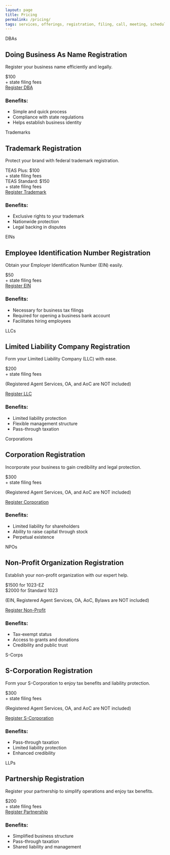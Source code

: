 ```yaml
---
layout: page
title: Pricing
permalink: /pricing/
tags: services, offerings, registration, filing, call, meeting, schedule, message, registration, business, llc, sole-proprietorship, partnership, corporation
---
```



<link rel="stylesheet" href="{{ '/assets/css/pricing.css' | relative_url }}">

<div class="pricing-container">
    <div class="pricing-card">
        <div class="card-abbreviation">DBAs</div>
        <h2>Doing Business As Name Registration</h2>
        <p>Register your business name efficiently and legally.</p>
        <div class="price">$100</div>
        <div class="disclaimer">+ state filing fees</div>
        <a href="https://www.businessinitiative.org/services/dba-registration/" class="cta-button">Register DBA</a>
        <h3>Benefits:</h3>
        <ul>
            <li>Simple and quick process</li>
            <li>Compliance with state regulations</li>
            <li>Helps establish business identity</li>
        </ul>
    </div>
    <div class="pricing-card">
        <div class="card-abbreviation">Trademarks</div>
        <h2>Trademark Registration</h2>
        <p>Protect your brand with federal trademark registration.</p>
        <div class="price">TEAS Plus: $100</div>
        <div class="disclaimer">+ state filing fees</div>
        <div class="price">TEAS Standard: $150</div>
        <div class="disclaimer">+ state filing fees</div>
        <a href="https://www.businessinitiative.org/services/trademark-registration/" class="cta-button">Register Trademark</a>
        <h3>Benefits:</h3>
        <ul>
            <li>Exclusive rights to your trademark</li>
            <li>Nationwide protection</li>
            <li>Legal backing in disputes</li>
        </ul>
    </div>
    <div class="pricing-card">
        <div class="card-abbreviation">EINs</div>
        <h2>Employee Identification Number Registration</h2>
        <p>Obtain your Employer Identification Number (EIN) easily.</p>
        <div class="price">$50</div>
        <div class="disclaimer">+ state filing fees</div>
        <a href="https://www.businessinitiative.org/services/ein-registration/" class="cta-button">Register EIN</a>
        <h3>Benefits:</h3>
        <ul>
            <li>Necessary for business tax filings</li>
            <li>Required for opening a business bank account</li>
            <li>Facilitates hiring employees</li>
        </ul>
    </div>
    <div class="pricing-card">
        <div class="card-abbreviation">LLCs</div>
        <h2>Limited Liability Company Registration</h2>
        <p>Form your Limited Liability Company (LLC) with ease.</p>
        <div class="price">$200</div>
        <div class="disclaimer">+ state filing fees</div>
        <p class="note">(Registered Agent Services, OA, and AoC are NOT included)</p>
        <a href="https://www.businessinitiative.org/services/llc-registration/" class="cta-button">Register LLC</a>
        <h3>Benefits:</h3>
        <ul>
            <li>Limited liability protection</li>
            <li>Flexible management structure</li>
            <li>Pass-through taxation</li>
        </ul>
    </div>
    <div class="pricing-card">
        <div class="card-abbreviation">Corporations</div>
        <h2>Corporation Registration</h2>
        <p>Incorporate your business to gain credibility and legal protection.</p>
        <div class="price">$300</div>
        <div class="disclaimer">+ state filing fees</div>
        <p class="note">(Registered Agent Services, OA, and AoC are NOT included)</p>
        <a href="https://www.businessinitiative.org/services/corporation-registration/" class="cta-button">Register Corporation</a>
        <h3>Benefits:</h3>
        <ul>
            <li>Limited liability for shareholders</li>
            <li>Ability to raise capital through stock</li>
            <li>Perpetual existence</li>
        </ul>
    </div>
    <div class="pricing-card">
        <div class="card-abbreviation">NPOs</div>
        <h2>Non-Profit Organization Registration</h2>
        <p>Establish your non-profit organization with our expert help.</p>
        <div class="price">$1500 for 1023-EZ</div>
        <div class="disclaimer">$2000 for Standard 1023</div>
        <p class="note">(EIN, Registered Agent Services, OA, AoC, Bylaws are NOT included)</p>
        <a href="https://www.businessinitiative.org/services/non-profit-registration/" class="cta-button">Register Non-Profit</a>
        <h3>Benefits:</h3>
        <ul>
            <li>Tax-exempt status</li>
            <li>Access to grants and donations</li>
            <li>Credibility and public trust</li>
        </ul>
    </div>
    <div class="pricing-card">
        <div class="card-abbreviation">S-Corps</div>
        <h2>S-Corporation Registration</h2>
        <p>Form your S-Corporation to enjoy tax benefits and liability protection.</p>
        <div class="price">$300</div>
        <div class="disclaimer">+ state filing fees</div>
        <p class="note">(Registered Agent Services, OA, and AoC are NOT included)</p>
        <a href="https://www.businessinitiative.org/services/s-corporation-registration/" class="cta-button">Register S-Corporation</a>
        <h3>Benefits:</h3>
        <ul>
            <li>Pass-through taxation</li>
            <li>Limited liability protection</li>
            <li>Enhanced credibility</li>
        </ul>
    </div>
    <div class="pricing-card">
        <div class="card-abbreviation">LLPs</div>
        <h2>Partnership Registration</h2>
        <p>Register your partnership to simplify operations and enjoy tax benefits.</p>
        <div class="price">$200</div>
        <div class="disclaimer">+ state filing fees</div>
        <a href="https://www.businessinitiative.org/services/partnership-registration/" class="cta-button">Register Partnership</a>
        <h3>Benefits:</h3>
        <ul>
            <li>Simplified business structure</li>
            <li>Pass-through taxation</li>
            <li>Shared liability and management</li>
        </ul>
    </div>
</div>

<!-- Calendly inline widget begin -->
<div class="calendly-inline-widget" data-url="https://calendly.com/businessinitiative/30-minute-consultation-call" style="min-width:320px;height:700px;"></div>
<script type="text/javascript" src="https://assets.calendly.com/assets/external/widget.js" async></script>
<!-- Calendly inline widget end -->

